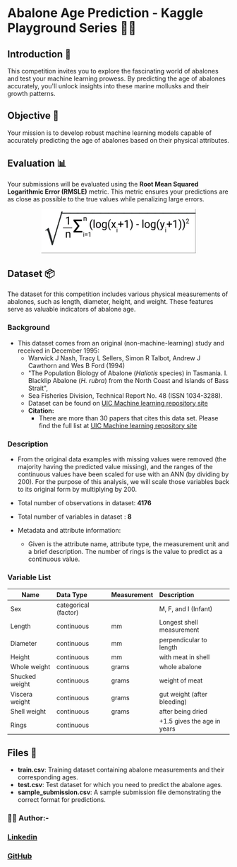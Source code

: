 # Abalone Age Prediction - Kaggle Playground Series 🐚🔮

## Introduction 🌊

This competition invites you to explore the fascinating world of abalones and test your machine learning prowess. By predicting the age of abalones accurately, you'll unlock insights into these marine mollusks and their growth patterns.

## **Objective** 🎯

Your mission is to develop robust machine learning models capable of accurately predicting the age of abalones based on their physical attributes.

## **Evaluation** 📊

Your submissions will be evaluated using the **Root Mean Squared Logarithmic Error (RMSLE)** metric. This metric ensures your predictions are as close as possible to the true values while penalizing large errors.

<div align='center' >
    <img src='./RSME.png' height='100rem' width='350'>
</div>

## Dataset 📦

The dataset for this competition includes various physical measurements of abalones, such as length, diameter, height, and weight. These features serve as valuable indicators of abalone age.

### Background
 - This dataset comes from an original (non-machine-learning) study and received in December 1995:
    - Warwick J Nash, Tracy L Sellers, Simon R Talbot, Andrew J Cawthorn and Wes B Ford (1994)
    - "The Population Biology of Abalone (_Haliotis_ species) in Tasmania. I. Blacklip Abalone (_H. rubra_) from the            North Coast and Islands of Bass Strait",
    - Sea Fisheries Division, Technical Report No. 48 (ISSN 1034-3288).
    - Dataset can be found on [UIC Machine learning repository site](https://archive.ics.uci.edu/ml/datasets/Abalone)
    - **Citation:**
        - There are more than 30 papers that cites this data set. Please find the full list at [UIC Machine learning repository site](https://archive.ics.uci.edu/ml/datasets/Abalone) 

### Description
 - From the original data examples with missing values were removed (the majority having the predicted value missing),    and the ranges of the continuous values have been scaled for use with an ANN (by dividing by 200). For the purpose    of this analysis, we will scale those variables back to its original form by multiplying by 200.
 
 - Total number of observations in dataset: **4176**
 - Total number of variables in dataset : **8**
 
 - Metadata and attribute information:
    - Given is the attribute name, attribute type, the measurement unit and a brief description.  The number of rings is      the value to predict as a continuous value.
   
### Variable List
   | Name   |      Data Type      |  Measurement | Description |
   |----------|:-------------|:------| :-----------|
   | Sex |  categorical (factor) |  |  M, F, and I (Infant)  |
   | Length |  continuous	 | mm |  Longest shell measurement  |
   | Diameter |  continuous	 | mm | perpendicular to length  |
   | Height |  continuous	 | mm |  with meat in shell  |
   | Whole weight |  continuous	 | grams	 |  whole abalone  |
   | Shucked weight |  continuous	 | grams	 |  weight of meat  |
   | Viscera weight	 |  continuous	 | grams	 |  gut weight (after bleeding)  |
   | Shell weight |  continuous	 | grams	 |  after being dried  |
   | Rings |  continuous	 |  | +1.5 gives the age in years  |

## Files 📄

- **train.csv**: Training dataset containing abalone measurements and their corresponding ages.
- **test.csv**: Test dataset for which you need to predict the abalone ages.
- **sample_submission.csv**: A sample submission file demonstrating the correct format for predictions.



### 🐚✨ **Author**:-
### [Linkedin](https://www.linkedin.com/in/dhyey-shrimankar-298855247/)
### [GitHub](https://github.com/Dhyey3187)


